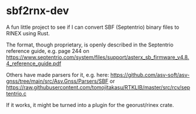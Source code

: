 # sbf2rnx-dev

A fun little project to see if I can convert SBF (Septentrio) binary files to RINEX using Rust.

The format, though proprietary, is openly described in the Septentrio reference guide, e.g. page 244
on https://www.septentrio.com/system/files/support/asterx_sb_firmware_v4.8.4_reference_guide.pdf

Others have made parsers for it, e.g. here: https://github.com/asv-soft/asv-gnss/tree/main/src/Asv.Gnss/Parsers/SBF
or https://raw.githubusercontent.com/tomojitakasu/RTKLIB/master/src/rcv/septentrio.c

If it works, it might be turned into a plugin for the georust/rinex crate.

